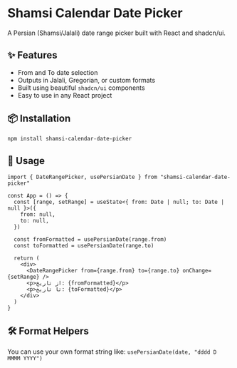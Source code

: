 # Shamsi Calendar Date Picker

A Persian (Shamsi/Jalali) date range picker built with React and shadcn/ui.

## ✨ Features

- From and To date selection
- Outputs in Jalali, Gregorian, or custom formats
- Built using beautiful `shadcn/ui` components
- Easy to use in any React project

## 📦 Installation

```bash
npm install shamsi-calendar-date-picker
```


## 🧱 Usage

```
import { DateRangePicker, usePersianDate } from "shamsi-calendar-date-picker"

const App = () => {
  const [range, setRange] = useState<{ from: Date | null; to: Date | null }>({
    from: null,
    to: null,
  })

  const fromFormatted = usePersianDate(range.from)
  const toFormatted = usePersianDate(range.to)

  return (
    <div>
      <DateRangePicker from={range.from} to={range.to} onChange={setRange} />
      <p>از تاریخ: {fromFormatted}</p>
      <p>تا تاریخ: {toFormatted}</p>
    </div>
  )
}
```

## 🛠 Format Helpers

You can use your own format string like:
```usePersianDate(date, "dddd D MMMM YYYY")```

